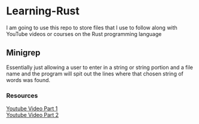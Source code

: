 # Learning-Rust
I am going to use this repo to store files that I use to follow along with YouTube videos or courses on the Rust programming language

## Minigrep
Essentially just allowing a user to enter in a string or string portion and a file name and the program will spit out the lines where that chosen string of words was found.

### Resources

[Youtube Video Part 1](https://www.youtube.com/watch?v=XYkiwsplDTg)  
[Youtube Video Part 2](https://www.youtube.com/watch?v=AABHxixn6Cw)
